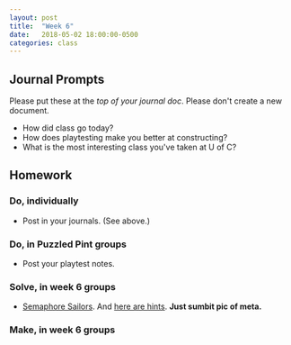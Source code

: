 ```yaml
---
layout: post
title:  "Week 6"
date:   2018-05-02 18:00:00-0500
categories: class
---
```


## Journal Prompts

Please put these at the *top of your journal doc*. Please don't create a new document.

- How did class go today?
- How does playtesting make you better at constructing?
- What is the most interesting class you've taken at U of C?

## Homework

### Do, individually

* Post in your journals. (See above.)

### Do, in Puzzled Pint groups

* Post your playtest notes.

### Solve, in week 6 groups

* [Semaphore Sailors](/pdf/Semaphore_Sailors.pdf). And [here are hints](http://mysteryleague.com/semaphore). **Just sumbit pic of meta.**

### Make, in week 6 groups
